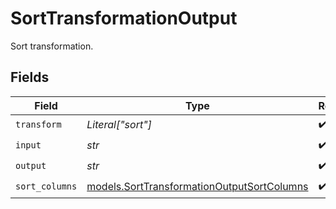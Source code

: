 # SortTransformationOutput

Sort transformation.


## Fields

| Field                                                                                          | Type                                                                                           | Required                                                                                       | Description                                                                                    |
| ---------------------------------------------------------------------------------------------- | ---------------------------------------------------------------------------------------------- | ---------------------------------------------------------------------------------------------- | ---------------------------------------------------------------------------------------------- |
| `transform`                                                                                    | *Literal["sort"]*                                                                              | :heavy_check_mark:                                                                             | N/A                                                                                            |
| `input`                                                                                        | *str*                                                                                          | :heavy_check_mark:                                                                             | N/A                                                                                            |
| `output`                                                                                       | *str*                                                                                          | :heavy_check_mark:                                                                             | N/A                                                                                            |
| `sort_columns`                                                                                 | [models.SortTransformationOutputSortColumns](../models/sorttransformationoutputsortcolumns.md) | :heavy_check_mark:                                                                             | N/A                                                                                            |